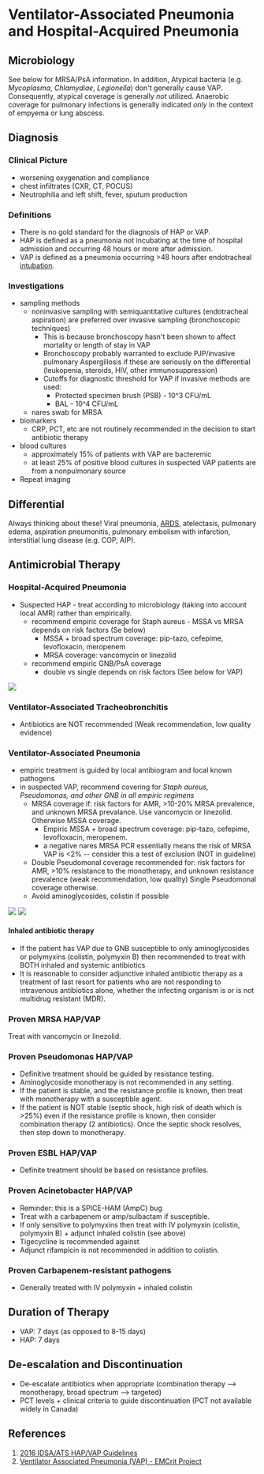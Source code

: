 # Ventilator-Associated Pneumonia and Hospital-Acquired Pneumonia

## Microbiology
See below for MRSA/PsA information. In addition, Atypical bacteria (e.g. _Mycoplasma_, _Chlamydiae_, _Legionella_) don't generally cause VAP.  Consequently, atypical coverage is generally _not_ utilized. Anaerobic coverage for pulmonary infections is generally indicated _only_ in the context of empyema or lung abscess.

## Diagnosis
### Clinical Picture
- worsening oxygenation and compliance
- chest infiltrates (CXR, CT, POCUS)
- Neutrophilia and left shift, fever, sputum production

### Definitions
- There is no gold standard for the diagnosis of HAP or VAP.
- HAP is defined as a pneumonia not incubating at the time of hospital admission and occurring 48 hours or more after admission.
- VAP is defined as a pneumonia occurring >48 hours after endotracheal [intubation](../Procedures/Intubation.md).

### Investigations
- sampling methods
	- noninvasive sampling with semiquantitative cultures (endotracheal aspiration) are preferred over invasive sampling (bronchoscopic techniques)
		- This is because bronchoscopy hasn't been shown to affect mortality or length of stay in VAP
		- Bronchoscopy probably warranted to exclude PJP/invasive pulmonary Aspergillosis if these are seriously on the differential (leukopenia, steroids, HIV, other immunosuppression)
		- Cutoffs for diagnostic threshold for VAP if invasive methods are used:
			- Protected specimen brush (PSB) - 10^3 CFU/mL
			- BAL - 10^4 CFU/mL
	- nares swab for MRSA
- biomarkers
	- CRP, PCT, etc are not routinely recommended in the decision to start antibiotic therapy
- blood cultures
	- approximately 15% of patients with VAP are bacteremic
	- at least 25% of positive blood cultures in suspected VAP patients are from a nonpulmonary source
- Repeat imaging 

## Differential
Always thinking about these! Viral pneumonia, [ARDS](../ARDS/Acute%20Respiratory%20Distress%20Syndrome.md), atelectasis, pulmonary edema, aspiration pneumonitis, pulmonary embolism with infarction, interstitial lung disease (e.g. COP, AIP).

## Antimicrobial Therapy
### Hospital-Acquired Pneumonia
- Suspected HAP - treat according to microbiology (taking into account local AMR) rather than empirically.
	- recommend empiric coverage for Staph aureus - MSSA vs MRSA depends on risk factors (Se below)
		- MSSA + broad spectrum coverage: pip-tazo, cefepime, levofloxacin, meropenem
		- MRSA coverage: vancomycin or linezolid
	- recommend empiric GNB/PsA coverage
		- double vs single depends on risk factors (See below for VAP)

![](_attachments/Pasted%20image%2020221214204654.png)

### Ventilator-Associated Tracheobronchitis
- Antibiotics are NOT recommended (Weak recommendation, low quality evidence)

### Ventilator-Associated Pneumonia
- empiric treatment is guided by local antibiogram and local known pathogens
- in suspected VAP, recommend covering for *Staph aureus, Pseudomonas, and other GNB in all empiric regimens*
	- MRSA coverage if: risk factors for AMR, >10-20% MRSA prevalence, and unknown MRSA prevalance. Use vancomycin or linezolid. Otherwise MSSA coverage.
		- Empiric MSSA + broad spectrum coverage: pip-tazo, cefepime, levofloxacin, meropenem.
		- a negative nares MRSA PCR essentially means the risk of MRSA VAP is <2% -- consider this a test of exclusion (NOT in guideline)
	- Double Pseudomonal coverage recommended for: risk factors for AMR, >10% resistance to the monotherapy, and unknown resistance prevalence (weak recommendation, low quality) Single Pseudomonal coverage otherwise.
	- Avoid aminoglycosides, colistin if possible

![](_attachments/Pasted%20image%2020221214201548.png)
![](_attachments/Pasted%20image%2020221214204603.png)

#### Inhaled antibiotic therapy
- If the patient has VAP due to GNB susceptible to only aminoglycosides or polymyxins (colistin, polymyxin B) then recommended to treat with BOTH inhaled and systemic antibiotics
- It is reasonable to consider adjunctive inhaled antibiotic therapy as a treatment of last resort for patients who are not responding to intravenous antibiotics alone, whether the infecting organism is or is not multidrug resistant (MDR).

### Proven MRSA HAP/VAP
Treat with vancomycin or linezolid.

### Proven Pseudomonas HAP/VAP
- Definitive treatment should be guided by resistance testing.
- Aminoglycoside monotherapy is not recommended in any setting.
- If the patient is stable, and the resistance profile is known, then treat with monotherapy with a susceptible agent.
- If the patient is NOT stable (septic shock, high risk of death which is >25%) even if the resistance profile is known, then consider combination therapy (2 antibiotics). Once the septic shock resolves, then step down to monotherapy.

### Proven ESBL HAP/VAP
- Definite treatment should be based on resistance profiles.

### Proven Acinetobacter HAP/VAP
- Reminder: this is a SPICE-HAM (AmpC) bug
- Treat with a carbapenem or amp/sulbactam if susceptible.
- If only sensitive to polymyxins then treat with IV polymyxin (colistin, polymyxin B) + adjunct inhaled colistin (see above)
- Tigecycline is recommended against
- Adjunct rifampicin is not recommended in addition to colistin.

### Proven Carbapenem-resistant pathogens
- Generally treated with IV polymyxin + inhaled colistin

## Duration of Therapy
- VAP: 7 days (as opposed to 8-15 days)
- HAP: 7 days

## De-escalation and Discontinuation
- De-escalate antibiotics when appropriate (combination therapy --> monotherapy, broad spectrum --> targeted)
- PCT levels + clinical criteria to guide discontinuation (PCT not available widely in Canada)

## References
1. [2016 IDSA/ATS HAP/VAP Guidelines](https://academic.oup.com/cid/article/63/5/e61/2237650)
2. [Ventilator Associated Pneumonia (VAP) - EMCrit Project](https://emcrit.org/ibcc/vap/)